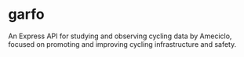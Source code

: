# garfo
An Express API for studying and observing cycling data by Ameciclo, focused on promoting and improving cycling infrastructure and safety.
